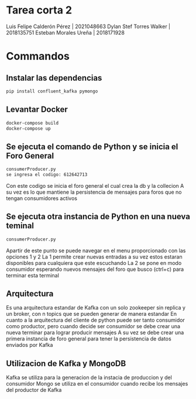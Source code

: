 # Tarea corta 2

Luis Felipe Calderón Pérez | 2021048663
Dylan Stef Torres Walker | 2018135751
Esteban Morales Ureña | 2018171928

# Commandos 

## Instalar las dependencias
``` bash
pip install confluent_kafka pymongo
```

## Levantar Docker

``` bash
docker-compose build
docker-compose up
```

## Se ejecuta el comando de Python y se inicia el Foro General
``` bash
consumerProducer.py
se ingresa el codigo: 612642713
```
Con este codigo se inicia el foro general el cual crea la db y la collecion
A su vez es lo que mantiene la persistencia de mensajes para foros que no tengan consumidores activos

## Se ejecuta otra instancia de Python en una nueva teminal
``` bash
consumerProducer.py
```
Apartir de este punto se puede navegar en el menu proporcionado con las opciones 1 y 2
La 1 permite crear nuevas entradas a su vez estos estaran disponibles para cualquiera que este escuchando 
La 2 se pone en modo consumidor esperando nuevos mensajes del foro que busco (ctrl+c) para terminar esta terminal

## Arquitectura

Es una arquitectura estandar de Kafka con un solo zookeeper sin replica y un broker, con n topics que se pueden generar de manera estandar
En cuanto a la arquitectura del cliente de python puede ser tanto consumidor como productor, pero cuando decide ser consumidor se debe crear una nueva terminar para lograr producir mensajes
A su vez se debe crear una primera instancia de foro general para tener la persistencia de datos enviados por Kafka

## Utilizacion de Kafka y MongoDB

Kafka se utiliza para la generacion de la instacia de produccion y del consumidor
Mongo se utiliza en el consumidor cuando recibe los mensajes del productor de Kafka
